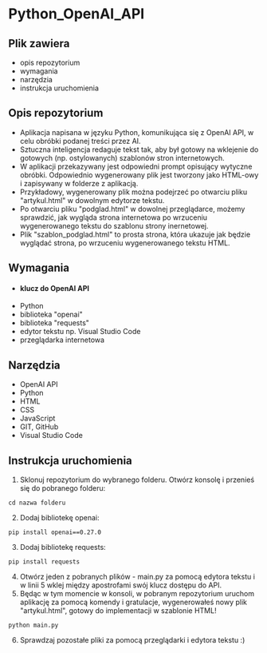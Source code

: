 # Python_OpenAI_API
## Plik zawiera
* opis repozytorium
* wymagania
* narzędzia
* instrukcja uruchomienia
## Opis repozytorium
- Aplikacja napisana w języku Python, komunikująca się z OpenAI API, w celu obróbki podanej treści przez AI. </br>
- Sztuczna inteligencja redaguje tekst tak, aby był gotowy na wklejenie do gotowych (np. ostylowanych) szablonów stron internetowych. </br>
- W aplikacji przekazywany jest odpowiedni prompt opisujący wytyczne obróbki. Odpowiednio wygenerowany plik jest tworzony jako HTML-owy i zapisywany w 
folderze z aplikacją. </br>
- Przykładowy, wygenerowany plik można podejrzeć po otwarciu pliku "artykul.html" w dowolnym edytorze tekstu. </br>
- Po otwarciu pliku "podglad.html" w dowolnej przeglądarce, możemy sprawdzić, jak wygląda strona internetowa po wrzuceniu wygenerowanego tekstu do szablonu strony inernetowej. </br>
- Plik "szablon_podglad.html" to prosta strona, która ukazuje jak będzie wyglądać strona, po wrzuceniu wygenerowanego tekstu HTML.
## Wymagania
* #### klucz do OpenAI API
* Python
* biblioteka "openai"
* biblioteka "requests"
* edytor tekstu np. Visual Studio Code
* przeglądarka internetowa

## Narzędzia 
* OpenAI API
* Python
* HTML
* CSS
* JavaScript
* GIT, GitHub
* Visual Studio Code

## Instrukcja uruchomienia
1. Sklonuj repozytorium do wybranego folderu. Otwórz konsolę i przenieś się do pobranego folderu:
```
cd nazwa folderu
```
2. Dodaj bibliotekę openai:
```
pip install openai==0.27.0
```
3. Dodaj bibliotekę requests:
```
pip install requests
```
4. Otwórz jeden z pobranych plików - main.py za pomocą edytora tekstu i w linii 5 wklej między apostrofami swój klucz dostępu do API.
5. Będąc w tym momencie w konsoli, w pobranym repozytorium uruchom aplikację za pomocą komendy i gratulacje, wygenerowałeś nowy plik "artykul.html", gotowy do implementacji w szablonie HTML!
```
python main.py
```
6. Sprawdzaj pozostałe pliki za pomocą przeglądarki i edytora tekstu :)

